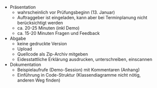 - Präsentation
    - wahrscheinlich vor Prüfungsbeginn (13. Januar)
    - Auftraggeber ist eingeladen, kann aber bei Terminplanung nicht
      berücksichtigt werden
    - ca. 20-25 Minuten (inkl Demo)
    - ca. 15-20 Minuten Fragen und Feedback
- Abgabe
    - keine gedruckte Version
    - Upload
    - Quellcode als Zip-Archiv mitgeben
    - Eidesstattliche Erklärung ausdrucken, unterschreiben, einscannen
- Dokumentation
    - Beispielaufrufe (Demo-Session) mit Kommentaren (Anhang)
    - Einführung in Code-Struktur (Klassendiagramme nicht nötig, anderen Weg
      finden)
